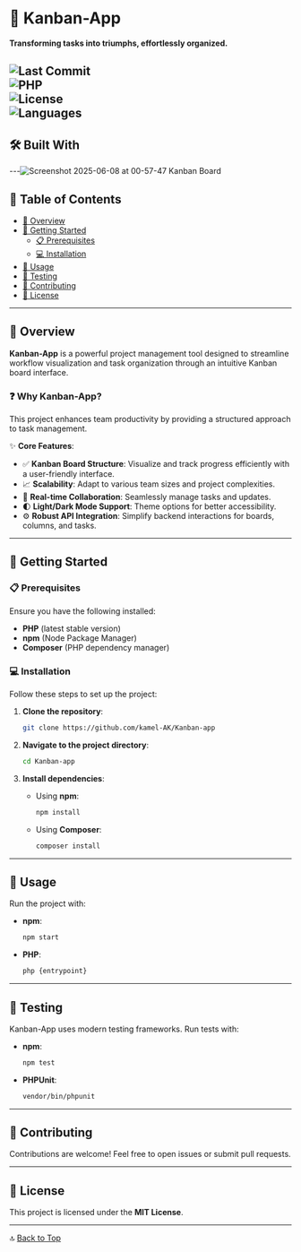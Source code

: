 
# 🚀 Kanban-App  

**Transforming tasks into triumphs, effortlessly organized.**  

![Last Commit](https://img.shields.io/badge/last_commit-today-brightgreen)  
![PHP](https://img.shields.io/badge/PHP-44.8%25-777BB4?logo=php&logoColor=white)  
![License](https://img.shields.io/badge/license-MIT-blue)  
![Languages](https://img.shields.io/badge/languages-4-ff69b4)
---

## 🛠️ Built With  


---![Screenshot 2025-06-08 at 00-57-47 Kanban Board](https://github.com/user-attachments/assets/87d5fc4a-7b43-4394-a86a-2983745b821a)


## 📖 Table of Contents  
- [🌟 Overview](#overview)  
- [🚀 Getting Started](#getting-started)  
  - [📋 Prerequisites](#prerequisites)  
  - [💻 Installation](#installation)  
- [🎯 Usage](#usage)  
- [🧪 Testing](#testing)  
- [🤝 Contributing](#contributing)  
- [📜 License](#license)  

---

## 🌟 Overview  
**Kanban-App** is a powerful project management tool designed to streamline workflow visualization and task organization through an intuitive Kanban board interface.  

### ❓ Why Kanban-App?  
This project enhances team productivity by providing a structured approach to task management.  

✨ **Core Features**:  
- ✅ **Kanban Board Structure**: Visualize and track progress efficiently with a user-friendly interface.  
- 📈 **Scalability**: Adapt to various team sizes and project complexities.  
- 🔄 **Real-time Collaboration**: Seamlessly manage tasks and updates.  
- 🌓 **Light/Dark Mode Support**: Theme options for better accessibility.  
- ⚙️ **Robust API Integration**: Simplify backend interactions for boards, columns, and tasks.  

---

## 🚀 Getting Started  

### 📋 Prerequisites  
Ensure you have the following installed:  
- **PHP** (latest stable version)  
- **npm** (Node Package Manager)  
- **Composer** (PHP dependency manager)  

### 💻 Installation  
Follow these steps to set up the project:  

1. **Clone the repository**:  
   ```bash
   git clone https://github.com/kamel-AK/Kanban-app
   ```  

2. **Navigate to the project directory**:  
   ```bash
   cd Kanban-app
   ```  

3. **Install dependencies**:  
   - Using **npm**:  
     ```bash
     npm install
     ```  
   - Using **Composer**:  
     ```bash
     composer install
     ```  

---

## 🎯 Usage  
Run the project with:  
- **npm**:  
  ```bash
  npm start
  ```  
- **PHP**:  
  ```bash
  php {entrypoint}
  ```  

---

## 🧪 Testing  
Kanban-App uses modern testing frameworks. Run tests with:  
- **npm**:  
  ```bash
  npm test
  ```  
- **PHPUnit**:  
  ```bash
  vendor/bin/phpunit
  ```  

---

## 🤝 Contributing  
Contributions are welcome! Feel free to open issues or submit pull requests.  

---

## 📜 License  
This project is licensed under the **MIT License**.  

---

🔝 [Back to Top](#kanban-app)  
```  

